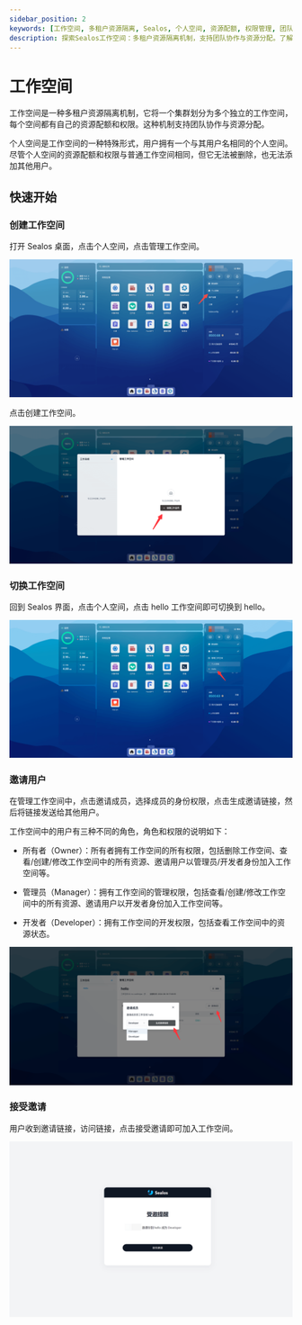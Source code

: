 ```yaml
---
sidebar_position: 2
keywords: [工作空间, 多租户资源隔离, Sealos, 个人空间, 资源配额, 权限管理, 团队协作, 邀请用户, 角色权限]
description: 探索Sealos工作空间：多租户资源隔离机制，支持团队协作与资源分配。了解如何创建、切换工作空间，邀请用户并管理不同角色权限，提升协作效率。
---
```


# 工作空间

工作空间是一种多租户资源隔离机制，它将一个集群划分为多个独立的工作空间，每个空间都有自己的资源配额和权限。这种机制支持团队协作与资源分配。

个人空间是工作空间的一种特殊形式，用户拥有一个与其用户名相同的个人空间。尽管个人空间的资源配额和权限与普通工作空间相同，但它无法被删除，也无法添加其他用户。

## 快速开始

### 创建工作空间

打开 Sealos 桌面，点击个人空间，点击管理工作空间。

![](./images/workspace-1.png)

点击创建工作空间。

![](./images/workspace-2.png)

### 切换工作空间

回到 Sealos 界面，点击个人空间，点击 hello 工作空间即可切换到 hello。

![](./images/workspace-3.png)

### 邀请用户

在管理工作空间中，点击邀请成员，选择成员的身份权限，点击生成邀请链接，然后将链接发送给其他用户。

工作空间中的用户有三种不同的角色，角色和权限的说明如下：

- 所有者（Owner）：所有者拥有工作空间的所有权限，包括删除工作空间、查看/创建/修改工作空间中的所有资源、邀请用户以管理员/开发者身份加入工作空间等。

- 管理员（Manager）：拥有工作空间的管理权限，包括查看/创建/修改工作空间中的所有资源、邀请用户以开发者身份加入工作空间等。

- 开发者（Developer）：拥有工作空间的开发权限，包括查看工作空间中的资源状态。

![](./images/workspace-4.png)

### 接受邀请

用户收到邀请链接，访问链接，点击接受邀请即可加入工作空间。

![](./images/workspace-5.png)
